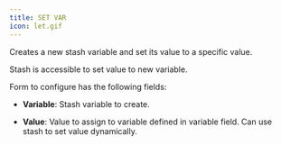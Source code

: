 ```yaml
---
title: SET VAR
icon: let.gif
---
```


Creates a new stash variable and set its value to a specific value.

Stash is accessible to set value to new variable.

Form to configure has the following fields:

- **Variable**: Stash variable to create.

- **Value**: Value to assign to variable defined in variable field. Can use stash to set value dynamically.


